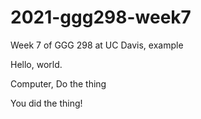 # 2021-ggg298-week7
Week 7 of GGG 298 at UC Davis, example 

Hello, world.

Computer, Do the thing

You did the thing!
